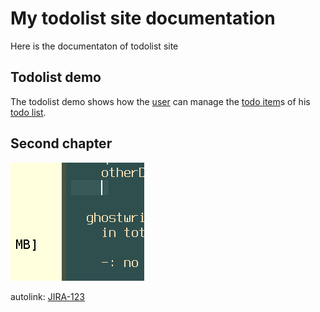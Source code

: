 # My todolist site documentation

Here is the documentaton of todolist site

## Todolist demo

The todolist demo shows how the <!--simple link: --> [user](./glossary.md#user) can manage the <!--definiton link: -->[todo item]s of his [todo list].

<!-- definitions  (place anywhere in document) -->

[todo item]: glossary.md#todo-item

[todo list]: glossary.md#todo-list

## Second chapter

![my image](./myimage.png)

autolink:  <!-- "JIRA- 123" without space  -->
[JIRA-123](https://example.atlassian.net/browse/JIRA-123)
